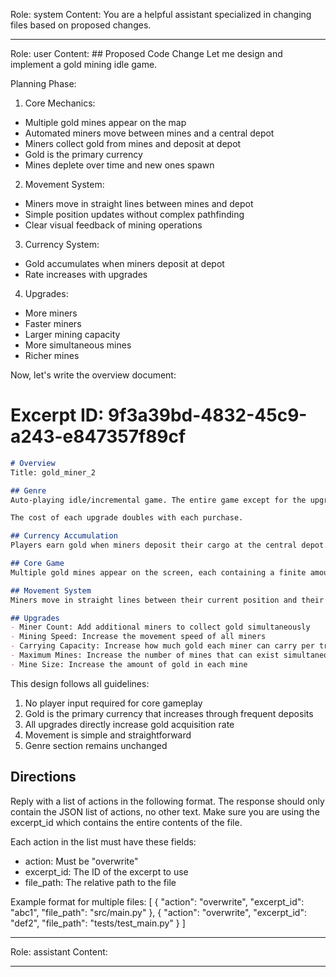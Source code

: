Role: system
Content: You are a helpful assistant specialized in changing files based on proposed changes.
__________________
Role: user
Content: ## Proposed Code Change
Let me design and implement a gold mining idle game.

Planning Phase:
1. Core Mechanics:
- Multiple gold mines appear on the map
- Automated miners move between mines and a central depot
- Miners collect gold from mines and deposit at depot
- Gold is the primary currency
- Mines deplete over time and new ones spawn

2. Movement System:
- Miners move in straight lines between mines and depot
- Simple position updates without complex pathfinding
- Clear visual feedback of mining operations

3. Currency System:
- Gold accumulates when miners deposit at depot
- Rate increases with upgrades

4. Upgrades:
- More miners
- Faster miners
- Larger mining capacity
- More simultaneous mines
- Richer mines

Now, let's write the overview document:

# Excerpt ID: 9f3a39bd-4832-45c9-a243-e847357f89cf
```markdown docs/overview.md
# Overview
Title: gold_miner_2

## Genre
Auto-playing idle/incremental game. The entire game except for the upgrades is fully automated. The player will earn more of the primary currency over time

The cost of each upgrade doubles with each purchase.

## Currency Accumulation
Players earn gold when miners deposit their cargo at the central depot. Each miner automatically travels to mines, collects gold, and returns to deposit it. The amount of gold earned per deposit depends on the miner's carrying capacity.

## Core Game
Multiple gold mines appear on the screen, each containing a finite amount of gold. Automated miners travel between the mines and a central depot. When a miner reaches a mine, they collect gold up to their carrying capacity. They then return to the depot to deposit the gold, which adds to the player's currency. When a mine is depleted, it disappears and a new one spawns in a random location.

## Movement System
Miners move in straight lines between their current position and their destination (either a mine or the depot). When a miner needs to collect gold, they target the nearest non-empty mine. After collecting, they move directly to the depot. Once they've deposited their gold, they select a new mine and repeat the cycle.

## Upgrades
- Miner Count: Add additional miners to collect gold simultaneously
- Mining Speed: Increase the movement speed of all miners
- Carrying Capacity: Increase how much gold each miner can carry per trip
- Maximum Mines: Increase the number of mines that can exist simultaneously
- Mine Size: Increase the amount of gold in each mine
```

This design follows all guidelines:
1. No player input required for core gameplay
2. Gold is the primary currency that increases through frequent deposits
3. All upgrades directly increase gold acquisition rate
4. Movement is simple and straightforward
5. Genre section remains unchanged

## Directions
Reply with a list of actions in the following format. The response should only contain the JSON list of actions, no other text.
Make sure you are using the excerpt_id which contains the entire contents of the file.

Each action in the list must have these fields:
- action: Must be "overwrite"
- excerpt_id: The ID of the excerpt to use
- file_path: The relative path to the file

Example format for multiple files:
[
    {
        "action": "overwrite",
        "excerpt_id": "abc1",
        "file_path": "src/main.py"
    },
    {
        "action": "overwrite",
        "excerpt_id": "def2",
        "file_path": "tests/test_main.py"
    }
]
__________________
Role: assistant
Content: 
__________________
